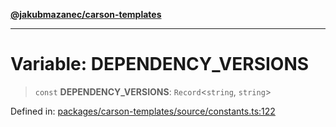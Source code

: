 [**@jakubmazanec/carson-templates**](../README.md)

---

# Variable: DEPENDENCY_VERSIONS

> `const` **DEPENDENCY_VERSIONS**: `Record`\<`string`, `string`\>

Defined in:
[packages/carson-templates/source/constants.ts:122](https://github.com/jakubmazanec/tools/blob/90a5050fae768000bb00b2044438762c3c8c0f98/packages/carson-templates/source/constants.ts#L122)
